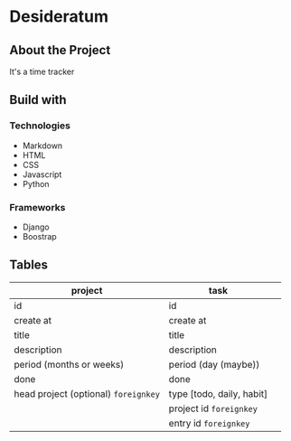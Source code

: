 # Desideratum

## About the Project

It's a time tracker

## Build with

### Technologies

- Markdown
- HTML
- CSS
- Javascript
- Python

### Frameworks

- Django
- Boostrap

## Tables

| project                  | task                      |     |
| ------------------------ | ------------------------- | --- |
| id                       | id                        |     |
| create at                | create at                 |     |
| title                    | title                     |     |
| description              | description               |     |
| period (months or weeks) | period (day (maybe))      |     |
| done                     | done                      |
| head project (optional)  `foreignkey` | type [todo, daily, habit] |     |
|                          | project id `foreignkey`   |     |
|                          | entry id `foreignkey`     |     |
